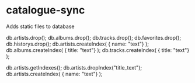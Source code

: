 # catalogue-sync
Adds static files to database

db.artists.drop(); db.albums.drop(); db.tracks.drop(); db.favorites.drop(); db.historys.drop();
db.artists.createIndex( { name: "text"} ); db.albums.createIndex( { title: "text"} ); db.tracks.createIndex( { title: "text"} );

db.artists.getIndexes();
db.artists.dropIndex("title_text");
db.artists.createIndex( { name: "text"} );
